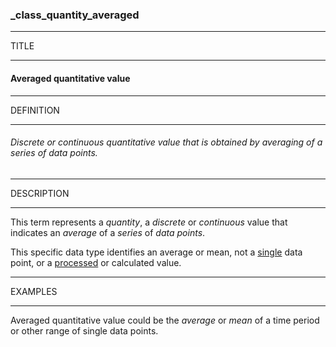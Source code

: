 ### _class_quantity_averaged



------
TITLE

------

#### Averaged quantitative value



------
DEFINITION

------

###### Discrete or continuous quantitative value that is obtained by averaging of a series of data points.



------
DESCRIPTION

------

This term represents a *quantity*, a *discrete* or *continuous* value that indicates an *average* of a *series* of *data points*.

This specific data type identifies an average or mean, not a [single](_class_quantity) data point, or a [processed](_class_quantity_calculated) or calculated value.



------
EXAMPLES

------

Averaged quantitative value could be the *average* or *mean* of a time period or other range of single data points.